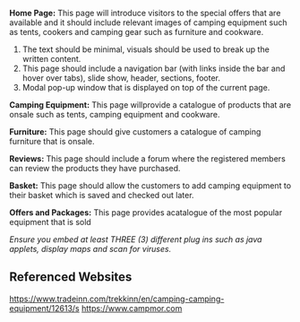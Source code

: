 **Home Page:** 
This page will introduce visitors to the special offers that are available and it should include relevant images of camping equipment such as tents, cookers and camping gear such as furniture and cookware.
1. The  text  should  be  minimal,  visuals  should  be  used  to  break  up  the  written content.
2. This page should include a navigation bar (with links inside the bar and hover over tabs), slide show, header, sections, footer.
3. Modal pop-up window that is displayed on top of the current page.

**Camping Equipment:** 
This page willprovide a catalogue of products that are onsale such as tents, camping equipment and cookware.

**Furniture:**
This page should give customers a catalogue of camping furniture that is onsale.

**Reviews:** 
This  page  should  include  a  forum  where  the  registered  members can review the products they have purchased.

**Basket:** This  page should  allow  the  customers  to  add  camping  equipment  to  their basket which is saved and checked out later.

**Offers  and  Packages:**
This  page  provides  acatalogue  of  the  most  popular equipment that is sold

*Ensure you embed at least THREE (3) different plug ins such as java applets, display maps and scan for viruses.*


## Referenced Websites 
https://www.tradeinn.com/trekkinn/en/camping-camping-equipment/12613/s
https://www.campmor.com